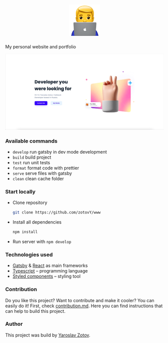<h1 align="center">
	<img src="https://github.com/zotovY/www/blob/master/.github/logo.png?raw=true" height="100px" />
	<br/>
</h1>


My personal website and portfolio

![Website preview](./.github/screenshot.png)

### Available commands

- ``develop`` run gatsby in dev mode development
- ``build`` build project
- ``test`` run unit tests
- ``format`` format code with prettier
- ``serve`` serve files with gatsby
- ``clean`` clean cache folder

### Start locally

- Clone repository
  ```bash
  git clone https://github.com/zotovY/www
  ```
- Install all dependencies
  ```bash
  npm install
  ```
- Run server with ``npm develop``


### Technologies used
- [Gatsby](https://www.gatsbyjs.com/) & [React](https://reactjs.org/) as main frameworks
- [Typescript](https://www.typescriptlang.org/)  – programming language
- [Styled components](https://github.com/styled-components/styled-components) – styling tool

### Contribution
Do you like this project? Want to contribute and make it cooler?
You can easily do it! First, check
[contribution.md](https://github.com/zotovY/linkup-web/blob/main/contribution.md).
Here you can find instructions that can help to build this project.

### Author
This project was build by [Yaroslav Zotov](https://linkup.zotov.dev/zotovy).

